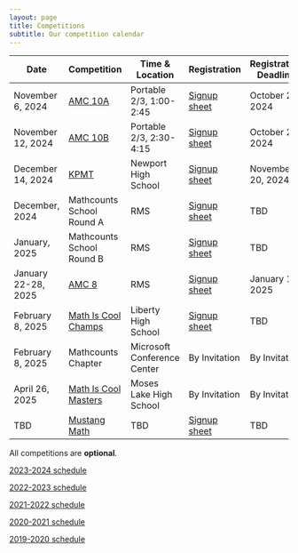 ```yaml
---
layout: page
title: Competitions
subtitle: Our competition calendar
---
```


| Date              | Competition		| Time & Location | Registration | Registration Deadline
| -----------       | --------            | --- | ----- | --- |
| November 6, 2024  | [AMC 10A](/amc) | Portable 2/3, 1:00-2:45 | [Signup sheet](https://rmsptsa.sharepoint.com/:x:/r/sites/mathclub/_layouts/15/Doc.aspx?sourcedoc=%7B30FA34D5-FCC2-4D35-99EA-53C088759A39%7D&file=Competitions%20%26%20Teams.xlsx&action=default&mobileredirect=true) | October 28, 2024
| November 12, 2024 | [AMC 10B](/amc) | Portable 2/3, 2:30-4:15 | [Signup sheet](https://rmsptsa.sharepoint.com/:x:/r/sites/mathclub/_layouts/15/Doc.aspx?sourcedoc=%7B30FA34D5-FCC2-4D35-99EA-53C088759A39%7D&file=Competitions%20%26%20Teams.xlsx&action=default&mobileredirect=true) | October 28, 2024
| December 14, 2024 | [KPMT](https://newportmathclub.com/kpmt.html) | Newport High School | [Signup sheet](https://rmsptsa.sharepoint.com/:x:/r/sites/mathclub/_layouts/15/Doc.aspx?sourcedoc=%7B30FA34D5-FCC2-4D35-99EA-53C088759A39%7D&file=Competitions%20%26%20Teams.xlsx&action=default&mobileredirect=true) | November 20, 2024
| December, 2024 | Mathcounts School Round A | RMS | [Signup sheet](https://rmsptsa.sharepoint.com/:x:/r/sites/mathclub/_layouts/15/Doc.aspx?sourcedoc=%7B30FA34D5-FCC2-4D35-99EA-53C088759A39%7D&file=Competitions%20%26%20Teams.xlsx&action=default&mobileredirect=true) | TBD
| January, 2025 | Mathcounts School Round B | RMS | [Signup sheet](https://rmsptsa.sharepoint.com/:x:/r/sites/mathclub/_layouts/15/Doc.aspx?sourcedoc=%7B30FA34D5-FCC2-4D35-99EA-53C088759A39%7D&file=Competitions%20%26%20Teams.xlsx&action=default&mobileredirect=true) | TBD
| January 22-28, 2025  | [AMC 8](/amc) | RMS | [Signup sheet](https://rmsptsa.sharepoint.com/:x:/r/sites/mathclub/_layouts/15/Doc.aspx?sourcedoc=%7B30FA34D5-FCC2-4D35-99EA-53C088759A39%7D&file=Competitions%20%26%20Teams.xlsx&action=default&mobileredirect=true) | January 13, 2025
| February 8, 2025  | [Math Is Cool Champs](https://academicsarecool.com/#/home) | Liberty High School | [Signup sheet](https://rmsptsa.sharepoint.com/:x:/r/sites/mathclub/_layouts/15/Doc.aspx?sourcedoc=%7B30FA34D5-FCC2-4D35-99EA-53C088759A39%7D&file=Competitions%20%26%20Teams.xlsx&action=default&mobileredirect=true) | TBD
| February 8, 2025  | Mathcounts Chapter | Microsoft Conference Center | By Invitation | By Invitation
| April 26, 2025  | [Math Is Cool Masters](https://academicsarecool.com/#/home) | Moses Lake High School | By Invitation | By Invitation
| TBD  | [Mustang Math](https://www.mustangmath.com/) | TBD | [Signup sheet](https://rmsptsa.sharepoint.com/:x:/r/sites/mathclub/_layouts/15/Doc.aspx?sourcedoc=%7B30FA34D5-FCC2-4D35-99EA-53C088759A39%7D&file=Competitions%20%26%20Teams.xlsx&action=default&mobileredirect=true) | TBD


All competitions are **optional**.

[2023-2024 schedule](/competitions-2324.md)

[2022-2023 schedule](/competitions-2223.md)

[2021-2022 schedule](/competitions-2122.md)

[2020-2021 schedule](/competitions-2021.md)

[2019-2020 schedule](/competitions-1920.md)
